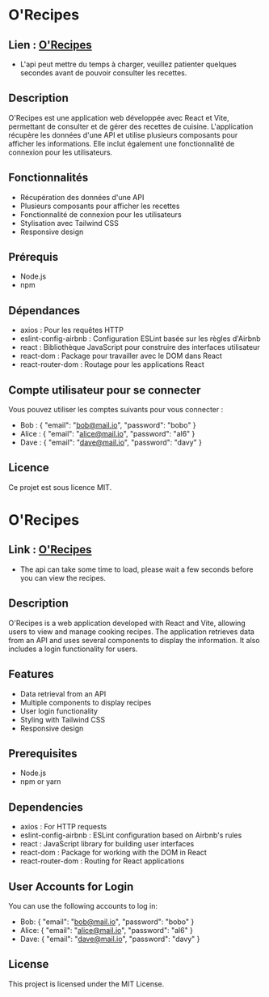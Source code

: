 # O'Recipes

## Lien :  [O'Recipes](https://orecipes-julien.surge.sh/)

- L'api peut mettre du temps à charger, veuillez patienter quelques secondes avant de pouvoir consulter les recettes.

## Description

O'Recipes est une application web développée avec React et Vite, permettant de consulter et de gérer des recettes de cuisine. L'application récupère les données d'une API et utilise plusieurs composants pour afficher les informations. Elle inclut également une fonctionnalité de connexion pour les utilisateurs.

## Fonctionnalités

- Récupération des données d'une API
- Plusieurs composants pour afficher les recettes
- Fonctionnalité de connexion pour les utilisateurs
- Stylisation avec Tailwind CSS
- Responsive design

## Prérequis

- Node.js
- npm 


## Dépendances

- axios : Pour les requêtes HTTP
- eslint-config-airbnb : Configuration ESLint basée sur les règles d'Airbnb
- react : Bibliothèque JavaScript pour construire des interfaces utilisateur
- react-dom : Package pour travailler avec le DOM dans React
- react-router-dom : Routage pour les applications React

## Compte utilisateur pour se connecter

Vous pouvez utiliser les comptes suivants pour vous connecter :

- Bob : { "email": "bob@mail.io", "password": "bobo" }
- Alice : { "email": "alice@mail.io", "password": "al6" }
- Dave : { "email": "dave@mail.io", "password": "davy" }



## Licence

Ce projet est sous licence MIT.






# O'Recipes

## Link :  [O'Recipes](https://orecipes-julien.surge.sh/)

- The api can take some time to load, please wait a few seconds before you can view the recipes.


## Description

O'Recipes is a web application developed with React and Vite, allowing users to view and manage cooking recipes. The application retrieves data from an API and uses several components to display the information. It also includes a login functionality for users.

## Features

- Data retrieval from an API
- Multiple components to display recipes
- User login functionality
- Styling with Tailwind CSS
- Responsive design

## Prerequisites

- Node.js
- npm or yarn

## Dependencies

- axios : For HTTP requests
- eslint-config-airbnb : ESLint configuration based on Airbnb's rules
- react : JavaScript library for building user interfaces
- react-dom : Package for working with the DOM in React
- react-router-dom : Routing for React applications

## User Accounts for Login

You can use the following accounts to log in:

- Bob: { "email": "bob@mail.io", "password": "bobo" }
- Alice: { "email": "alice@mail.io", "password": "al6" }
- Dave: { "email": "dave@mail.io", "password": "davy" }



## License

This project is licensed under the MIT License.